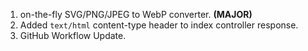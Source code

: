 1. on-the-fly SVG/PNG/JPEG to WebP converter. **(MAJOR)**
2. Added `text/html` content-type header to index controller response.
3. GitHub Workflow Update.
